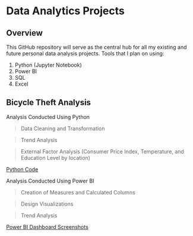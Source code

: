 # Data Analytics Projects

## Overview
This GitHub repository will serve as the central hub for all my existing and future personal data analysis projects.
Tools that I plan on using:
1. Python (Jupyter Notebook)
2. Power BI 
3. SQL
4. Excel

## Bicycle Theft Analysis

Analysis Conducted Using Python 

> Data Cleaning and Transformation

> Trend Analysis

> External Factor Analysis (Consumer Price Index, Temperature, and Education Level by location)

[Python Code](https://robinson000.github.io/Data-Projects/Bicycle%20Theft%20Analysis/python_analysis.html)

Analysis Conducted Using Power BI 

> Creation of Measures and Calculated Columns

> Design Visualizations

> Trend Analysis

[Power BI Dashboard Screenshots](Bicycle%20Theft%20Analysis/Dashboard%20Screenshots.pdf)

